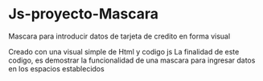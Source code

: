 # Js-proyecto-Mascara
Mascara para introducir datos de tarjeta de credito en forma visual

Creado con una visual simple de Html y codigo js
La finalidad de este codigo, es demostrar la funcionalidad de una mascara
para ingresar datos en los espacios establecidos
